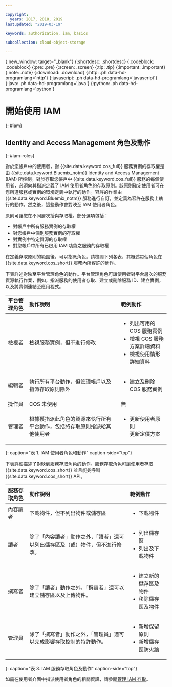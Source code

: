 ```yaml
---

copyright:
  years: 2017, 2018, 2019
lastupdated: "2019-03-19"

keywords: authorization, iam, basics

subcollection: cloud-object-storage

---
```

{:new_window: target="_blank"}
{:shortdesc: .shortdesc}
{:codeblock: .codeblock}
{:pre: .pre}
{:screen: .screen}
{:tip: .tip}
{:important: .important}
{:note: .note}
{:download: .download} 
{:http: .ph data-hd-programlang='http'} 
{:javascript: .ph data-hd-programlang='javascript'} 
{:java: .ph data-hd-programlang='java'} 
{:python: .ph data-hd-programlang='python'}

# 開始使用 IAM
{: #iam}

## Identity and Access Management 角色及動作
{: #iam-roles}

對於您帳戶中的使用者，對 {{site.data.keyword.cos_full}} 服務實例的存取權是由 {{site.data.keyword.Bluemix_notm}} Identity and Access Management (IAM) 所控制。對於存取您帳戶中 {{site.data.keyword.cos_full}} 服務的每個使用者，必須向其指派定義了 IAM 使用者角色的存取原則。該原則確定使用者可在您所選服務或實例的環境定義中執行的動作。容許的作業由 {{site.data.keyword.Bluemix_notm}} 服務進行自訂，並定義為容許在服務上執行的動作。然之後，這些動作會對映至 IAM 使用者角色。

原則可讓您在不同層次授與存取權。部分選項包括： 

* 對帳戶中所有服務實例的存取權
* 對您帳戶中個別服務實例的存取權
* 對實例中特定資源的存取權
* 對您帳戶中所有已啟用 IAM 功能之服務的存取權

在定義存取原則的範圍後，可以指派角色。請檢閱下列各表，其概述每個角色在 {{site.data.keyword.cos_short}} 服務內所容許的動作。

下表詳述對映至平台管理角色的動作。平台管理角色可讓使用者對平台層次的服務資源執行作業，例如，指派服務的使用者存取、建立或刪除服務 ID、建立實例，以及將實例連結至應用程式。

| 平台管理角色 | 動作說明 | 範例動作 |
|:-----------------|:-----------------|:-----------------|
| 檢視者 | 檢視服務實例，但不進行修改 | <ul><li>列出可用的 COS 服務實例</li><li>檢視 COS 服務方案詳細資料</li><li>檢視使用情形詳細資料</li></ul>|
| 編輯者 | 執行所有平台動作，但管理帳戶以及指派存取原則除外 |<ul><li>建立及刪除 COS 服務實例</li></ul> |
| 操作員 | COS 未使用 | 無 |
|管理者| 根據獲指派此角色的資源來執行所有平台動作，包括將存取原則指派給其他使用者 |<ul><li>更新使用者原則</li>更新定價方案</ul>|
{: caption="表 1. IAM 使用者角色和動作" caption-side="top"}


下表詳細描述了對映到服務存取角色的動作。服務存取角色可讓使用者存取 {{site.data.keyword.cos_short}} 並且能夠呼叫 {{site.data.keyword.cos_short}} API。

| 服務存取角色 | 動作說明 | 範例動作 |
|:--------------------|:-------------------------------------------------------------------------------------------------------------------------------------------------------------|:------------------------------------------------------------------------------------|
| 內容讀者            | 下載物件，但不列出物件或儲存區 | <ul><li>下載物件</li></ul> |
| 讀者                | 除了「內容讀者」動作之外，「讀者」還可以列出儲存區及（或）物件，但不進行修改。| <ul><li>列出儲存區</li><li>列出及下載物件</li></ul>                    |
| 撰寫者              | 除了「讀者」動作之外，「撰寫者」還可以建立儲存區以及上傳物件。| <ul><li>建立新的儲存區及物件</li><li>移除儲存區及物件</li></ul> |
| 管理員              | 除了「撰寫者」動作之外，「管理員」還可以完成影響存取控制的特許動作。| <ul><li>新增保留原則</li><li>新增儲存區防火牆</li></ul>              |
{: caption="表 3. IAM 服務存取角色及動作" caption-side="top"}


如需在使用者介面中指派使用者角色的相關資訊，請參閱[管理 IAM 存取](/docs/iam?topic=iam-iammanidaccser)。
 
